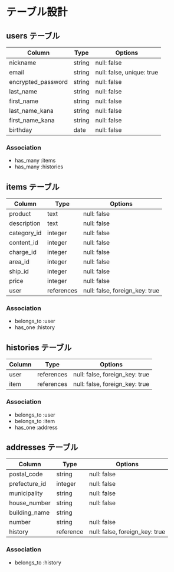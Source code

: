 # テーブル設計

## users テーブル

|Column             |Type   |Options                  |
|-------------------|-------|-------------------------|
|nickname           |string |null: false              |
|email              |string |null: false, unique: true|
|encrypted_password |string |null: false              |
|last_name          |string |null: false              |
|first_name         |string |null: false              |
|last_name_kana     |string |null: false              |
|first_name_kana    |string |null: false              |
|birthday           |date   |null: false              |

### Association
- has_many :items
- has_many :histories

## items テーブル

|Column     |Type       |Options                        |
|-----------|-----------|-------------------------------|
|product    |text       |null: false                    |
|description|text       |null: false                    |
|category_id|integer    |null: false                    |
|content_id |integer    |null: false                    |
|charge_id  |integer    |null: false                    |
|area_id    |integer    |null: false                    |
|ship_id    |integer    |null: false                    |
|price      |integer    |null: false                    |
|user       |references |null: false, foreign_key: true |

### Association
- belongs_to :user
- has_one :history

## histories テーブル

|Column |Type       |Options                        |
|-------|-----------|-------------------------------|
|user   |references |null: false, foreign_key: true |
|item   |references |null: false, foreign_key: true |

### Association
- belongs_to :user
- belongs_to :item
- has_one :address

## addresses テーブル

|Column       |Type     |Options                        |
|-------------|---------|-------------------------------|
|postal_code  |string   |null: false                    |
|prefecture_id|integer  |null: false                    |
|municipality |string   |null: false                    |
|house_number |string   |null: false                    |
|building_name|string   |                               |
|number       |string   |null: false                    |
|history      |reference|null: false, foreign_key: true |

### Association
- belongs_to :history
